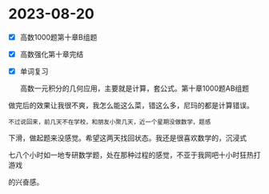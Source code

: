 # 2023-08-20

* [X] 高数1000题第十章B组题
* [X] 高数强化第十章完结
* [X] 单词复习

  高数一元积分的几何应用，主要就是计算，套公式。第十章1000题AB组题

做完后的效果让我很不爽，我怎么能这么菜，错这么多，尼玛的都是计算错误。

    不过说回来，前几天不在学校，和朋友小聚几天，近一个星期没做数学，题感

下滑，做起题来没感觉。希望这两天找回状态。我还是很喜欢数学的，沉浸式

七八个小时如一地专研数学题，处在那种过程的感觉，不亚于我网吧十小时狂热打游戏

的兴奋感。
